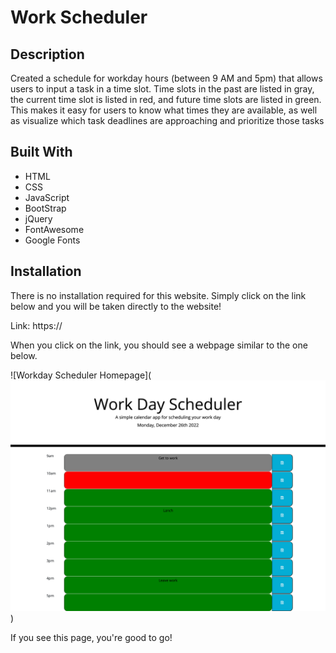 # Work Scheduler

## Description
Created a schedule for workday hours (between 9 AM and 5pm) that allows users to input a task in a time slot. Time slots in the past are listed in gray, the current time slot is listed in red, and future time slots are listed in green. This makes it easy for users to know what times they are available, as well as visualize which task deadlines are approaching and prioritize those tasks

## Built With
* HTML
* CSS
* JavaScript
* BootStrap
* jQuery
* FontAwesome
* Google Fonts

## Installation
There is no installation required for this website. Simply click on the link below and you will be taken directly to the website!   

Link: https://    

When you click on the link, you should see a webpage similar to the one below.  

![Workday Scheduler Homepage](![Alt text](screen.png))


If you see this page, you're good to go!

